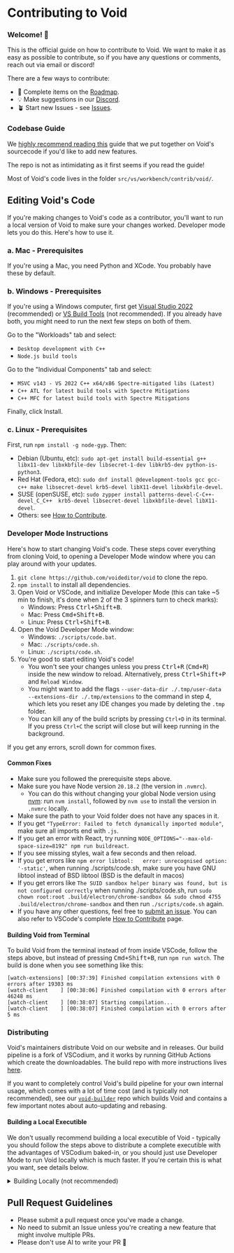 # Contributing to Void
### Welcome! 👋
This is the official guide on how to contribute to Void. We want to make it as easy as possible to contribute, so if you have any questions or comments, reach out via email or discord!

There are a few ways to contribute:

- 💫 Complete items on the [Roadmap](https://github.com/orgs/voideditor/projects/2).
- 💡 Make suggestions in our [Discord](https://discord.gg/RSNjgaugJs).
- 🪴 Start new Issues - see [Issues](https://github.com/voideditor/void/issues).



### Codebase Guide

We [highly recommend reading this](https://github.com/voideditor/void/blob/main/VOID_CODEBASE_GUIDE.md) guide that we put together on Void's sourcecode if you'd like to add new features.

The repo is not as intimidating as it first seems if you read the guide!

Most of Void's code lives in the folder `src/vs/workbench/contrib/void/`.



## Editing Void's Code

If you're making changes to Void's code as a contributor, you'll want to run a local version of Void to make sure your changes worked. Developer mode lets you do this. Here's how to use it.

### a. Mac - Prerequisites

If you're using a Mac, you need Python and XCode. You probably have these by default.

### b. Windows - Prerequisites

If you're using a Windows computer, first get [Visual Studio 2022](https://visualstudio.microsoft.com/thank-you-downloading-visual-studio/?sku=Community) (recommended) or [VS Build Tools](https://visualstudio.microsoft.com/thank-you-downloading-visual-studio/?sku=BuildTools) (not recommended). If you already have both, you might need to run the next few steps on both of them.

Go to the "Workloads" tab and select:
- `Desktop development with C++`
- `Node.js build tools`

Go to the "Individual Components" tab and select:
- `MSVC v143 - VS 2022 C++ x64/x86 Spectre-mitigated libs (Latest)`
- `C++ ATL for latest build tools with Spectre Mitigations`
- `C++ MFC for latest build tools with Spectre Mitigations`

Finally, click Install.

### c. Linux - Prerequisites

First, run `npm install -g node-gyp`. Then:

- Debian (Ubuntu, etc): `sudo apt-get install build-essential g++ libx11-dev libxkbfile-dev libsecret-1-dev libkrb5-dev python-is-python3`.
- Red Hat (Fedora, etc): `sudo dnf install @development-tools gcc gcc-c++ make libsecret-devel krb5-devel libX11-devel libxkbfile-devel`.
- SUSE (openSUSE, etc): `sudo zypper install patterns-devel-C-C++-devel_C_C++  krb5-devel libsecret-devel libxkbfile-devel libX11-devel`.
- Others: see [How to Contribute](https://github.com/microsoft/vscode/wiki/How-to-Contribute).

### Developer Mode Instructions

Here's how to start changing Void's code. These steps cover everything from cloning Void, to opening a Developer Mode window where you can play around with your updates.

1. `git clone https://github.com/voideditor/void` to clone the repo.
2. `npm install` to install all dependencies.
3. Open Void or VSCode, and initialize Developer Mode (this can take ~5 min to finish, it's done when 2 of the 3 spinners turn to check marks):
   - Windows: Press <kbd>Ctrl+Shift+B</kbd>.
   - Mac: Press <kbd>Cmd+Shift+B</kbd>.
   - Linux: Press <kbd>Ctrl+Shift+B</kbd>.
4. Open the Void Developer Mode window:
   - Windows: `./scripts/code.bat`.
   - Mac: `./scripts/code.sh`.
   - Linux: `./scripts/code.sh`.
5. You're good to start editing Void's code! 
   - You won't see your changes unless you press <kbd>Ctrl+R</kbd> (<kbd>Cmd+R</kbd>) inside the new window to reload. Alternatively, press <kbd>Ctrl+Shift+P</kbd> and `Reload Window`.
   - You might want to add the flags `--user-data-dir ./.tmp/user-data --extensions-dir ./.tmp/extensions` to the command in step 4, which lets you reset any IDE changes you made by deleting the `.tmp` folder.
	- You can kill any of the build scripts by pressing `Ctrl+D` in its terminal. If you press `Ctrl+C` the script will close but will keep running in the background.

If you get any errors, scroll down for common fixes.

#### Common Fixes

- Make sure you followed the prerequisite steps above.
- Make sure you have Node version `20.18.2` (the version in `.nvmrc`).
    - You can do this without changing your global Node version using [nvm](https://github.com/nvm-sh/nvm): run `nvm install`, followed by `nvm use` to install the version in `.nvmrc` locally.
- Make sure the path to your Void folder does not have any spaces in it.
- If you get `"TypeError: Failed to fetch dynamically imported module"`, make sure all imports end with `.js`.
- If you get an error with React, try running `NODE_OPTIONS="--max-old-space-size=8192" npm run buildreact`.
- If you see missing styles, wait a few seconds and then reload.
- If you get errors like `npm error libtool:   error: unrecognised option: '-static'`,  when running ./scripts/code.sh, make sure you have GNU libtool instead of BSD libtool (BSD is the default in macos)
- If you get errors like `The SUID sandbox helper binary was found, but is not configured correctly` when running ./scripts/code.sh, run
`sudo chown root:root .build/electron/chrome-sandbox && sudo chmod 4755 .build/electron/chrome-sandbox` and then run `./scripts/code.sh` again.
- If you have any other questions, feel free to [submit an issue](https://github.com/voideditor/void/issues/new). You can also refer to VSCode's complete [How to Contribute](https://github.com/microsoft/vscode/wiki/How-to-Contribute) page.



#### Building Void from Terminal

To build Void from the terminal instead of from inside VSCode, follow the steps above, but instead of pressing <kbd>Cmd+Shift+B</kbd>, run `npm run watch`. The build is done when you see something like this:

```
[watch-extensions] [00:37:39] Finished compilation extensions with 0 errors after 19303 ms
[watch-client    ] [00:38:06] Finished compilation with 0 errors after 46248 ms
[watch-client    ] [00:38:07] Starting compilation...
[watch-client    ] [00:38:07] Finished compilation with 0 errors after 5 ms
```



### Distributing
Void's maintainers distribute Void on our website and in releases. Our build pipeline is a fork of VSCodium, and it works by running GitHub Actions which create the downloadables. The build repo with more instructions lives [here](https://github.com/voideditor/void-builder).

If you want to completely control Void's build pipeline for your own internal usage, which comes with a lot of time cost (and is typically not recommended), see our [`void-builder`](https://github.com/voideditor/void-builder) repo which builds Void and contains a few important notes about auto-updating and rebasing.


#### Building a Local Executible
We don't usually recommend building a local executible of Void - typically you should follow the steps above to distribute a complete executible with the advantages of VSCodium baked-in, or you should just use Developer Mode to run Void locally which is much faster. If you're certain this is what you want, see details below.

<details>
	<summary> Building Locally (not recommended)</summary>
If you're certain you want to build a local executible of Void, follow these steps. It can take ~25 minutes.

Make sure you've already entered Developer Mode with Void first, then run one of the following commands. This will create a folder named `VSCode-darwin-arm64` or similar outside of the void/ repo (see below). 


##### Mac
- `npm run gulp vscode-darwin-arm64` - most common (Apple Silicon)
- `npm run gulp vscode-darwin-x64` (Intel)

##### Windows
- `npm run gulp vscode-win32-x64` - most common
- `npm run gulp vscode-win32-arm64`

##### Linux
- `npm run gulp vscode-linux-x64` - most common
- `npm run gulp vscode-linux-arm64`


##### Local Executible Output

The local executible will be located in a folder outside of `void/`:
```bash
workspace/
├── void/   # Your Void fork
└── VSCode-darwin-arm64/ # Generated output
```

</details>


## Pull Request Guidelines


- Please submit a pull request once you've made a change.
- No need to submit an Issue unless you're creating a new feature that might involve multiple PRs.
- Please don't use AI to write your PR 🙂




